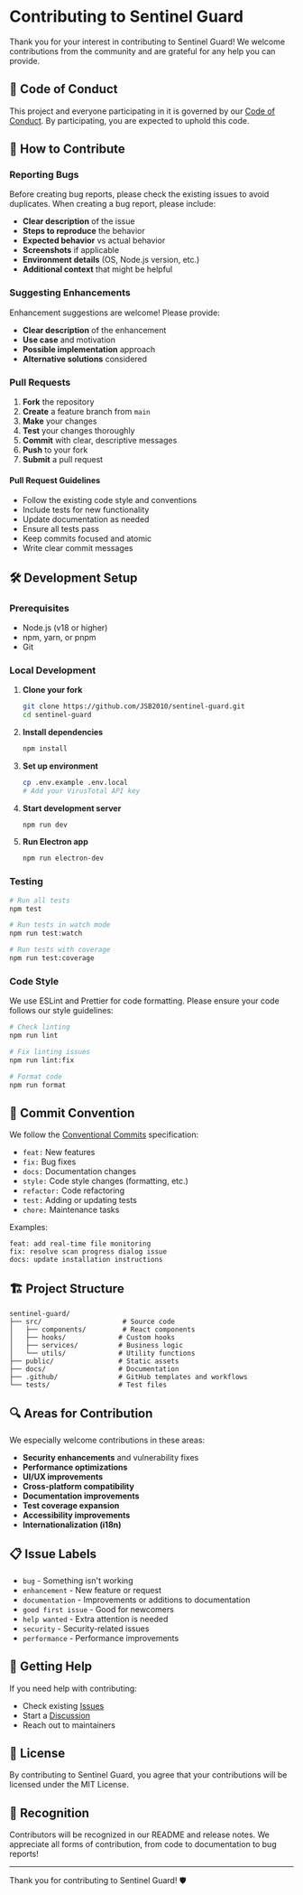 # Contributing to Sentinel Guard

Thank you for your interest in contributing to Sentinel Guard! We welcome contributions from the community and are grateful for any help you can provide.

## 🤝 Code of Conduct

This project and everyone participating in it is governed by our [Code of Conduct](CODE_OF_CONDUCT.md). By participating, you are expected to uphold this code.

## 🚀 How to Contribute

### Reporting Bugs

Before creating bug reports, please check the existing issues to avoid duplicates. When creating a bug report, please include:

- **Clear description** of the issue
- **Steps to reproduce** the behavior
- **Expected behavior** vs actual behavior
- **Screenshots** if applicable
- **Environment details** (OS, Node.js version, etc.)
- **Additional context** that might be helpful

### Suggesting Enhancements

Enhancement suggestions are welcome! Please provide:

- **Clear description** of the enhancement
- **Use case** and motivation
- **Possible implementation** approach
- **Alternative solutions** considered

### Pull Requests

1. **Fork** the repository
2. **Create** a feature branch from `main`
3. **Make** your changes
4. **Test** your changes thoroughly
5. **Commit** with clear, descriptive messages
6. **Push** to your fork
7. **Submit** a pull request

#### Pull Request Guidelines

- Follow the existing code style and conventions
- Include tests for new functionality
- Update documentation as needed
- Ensure all tests pass
- Keep commits focused and atomic
- Write clear commit messages

## 🛠️ Development Setup

### Prerequisites

- Node.js (v18 or higher)
- npm, yarn, or pnpm
- Git

### Local Development

1. **Clone your fork**
   ```bash
   git clone https://github.com/JSB2010/sentinel-guard.git
   cd sentinel-guard
   ```

2. **Install dependencies**
   ```bash
   npm install
   ```

3. **Set up environment**
   ```bash
   cp .env.example .env.local
   # Add your VirusTotal API key
   ```

4. **Start development server**
   ```bash
   npm run dev
   ```

5. **Run Electron app**
   ```bash
   npm run electron-dev
   ```

### Testing

```bash
# Run all tests
npm test

# Run tests in watch mode
npm run test:watch

# Run tests with coverage
npm run test:coverage
```

### Code Style

We use ESLint and Prettier for code formatting. Please ensure your code follows our style guidelines:

```bash
# Check linting
npm run lint

# Fix linting issues
npm run lint:fix

# Format code
npm run format
```

## 📝 Commit Convention

We follow the [Conventional Commits](https://www.conventionalcommits.org/) specification:

- `feat:` New features
- `fix:` Bug fixes
- `docs:` Documentation changes
- `style:` Code style changes (formatting, etc.)
- `refactor:` Code refactoring
- `test:` Adding or updating tests
- `chore:` Maintenance tasks

Examples:
```
feat: add real-time file monitoring
fix: resolve scan progress dialog issue
docs: update installation instructions
```

## 🏗️ Project Structure

```
sentinel-guard/
├── src/                    # Source code
│   ├── components/         # React components
│   ├── hooks/             # Custom hooks
│   ├── services/          # Business logic
│   └── utils/             # Utility functions
├── public/                # Static assets
├── docs/                  # Documentation
├── .github/               # GitHub templates and workflows
└── tests/                 # Test files
```

## 🔍 Areas for Contribution

We especially welcome contributions in these areas:

- **Security enhancements** and vulnerability fixes
- **Performance optimizations**
- **UI/UX improvements**
- **Cross-platform compatibility**
- **Documentation improvements**
- **Test coverage expansion**
- **Accessibility improvements**
- **Internationalization (i18n)**

## 📋 Issue Labels

- `bug` - Something isn't working
- `enhancement` - New feature or request
- `documentation` - Improvements or additions to documentation
- `good first issue` - Good for newcomers
- `help wanted` - Extra attention is needed
- `security` - Security-related issues
- `performance` - Performance improvements

## 🎯 Getting Help

If you need help with contributing:

- Check existing [Issues](https://github.com/JSB2010/sentinel-guard/issues)
- Start a [Discussion](https://github.com/JSB2010/sentinel-guard/discussions)
- Reach out to maintainers

## 📄 License

By contributing to Sentinel Guard, you agree that your contributions will be licensed under the MIT License.

## 🙏 Recognition

Contributors will be recognized in our README and release notes. We appreciate all forms of contribution, from code to documentation to bug reports!

---

Thank you for contributing to Sentinel Guard! 🛡️
